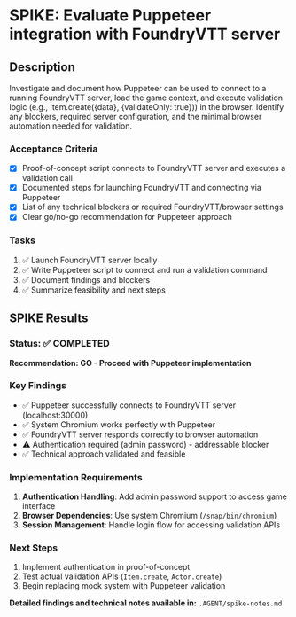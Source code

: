 # SPIKE: Evaluate Puppeteer integration with FoundryVTT server
## Description
Investigate and document how Puppeteer can be used to connect to a running FoundryVTT server, load the game context, and execute validation logic (e.g., Item.create({data}, {validateOnly: true})) in the browser. Identify any blockers, required server configuration, and the minimal browser automation needed for validation.

### Acceptance Criteria
- [x] Proof-of-concept script connects to FoundryVTT server and executes a validation call
- [x] Documented steps for launching FoundryVTT and connecting via Puppeteer
- [x] List of any technical blockers or required FoundryVTT/browser settings
- [x] Clear go/no-go recommendation for Puppeteer approach

### Tasks
1. ✅ Launch FoundryVTT server locally
2. ✅ Write Puppeteer script to connect and run a validation command
3. ✅ Document findings and blockers
4. ✅ Summarize feasibility and next steps

## SPIKE Results

### Status: ✅ COMPLETED
**Recommendation: GO - Proceed with Puppeteer implementation**

### Key Findings
- ✅ Puppeteer successfully connects to FoundryVTT server (localhost:30000)
- ✅ System Chromium works perfectly with Puppeteer
- ✅ FoundryVTT server responds correctly to browser automation
- ⚠️ Authentication required (admin password) - addressable blocker
- ✅ Technical approach validated and feasible

### Implementation Requirements
1. **Authentication Handling**: Add admin password support to access game interface
2. **Browser Dependencies**: Use system Chromium (`/snap/bin/chromium`) 
3. **Session Management**: Handle login flow for accessing validation APIs

### Next Steps
1. Implement authentication in proof-of-concept
2. Test actual validation APIs (`Item.create`, `Actor.create`)
3. Begin replacing mock system with Puppeteer validation

**Detailed findings and technical notes available in:** `.AGENT/spike-notes.md`
